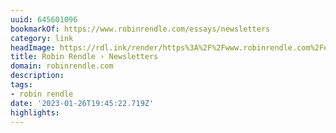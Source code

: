 ```yaml
---
uuid: 645601096
bookmarkOf: https://www.robinrendle.com/essays/newsletters
category: link
headImage: https://rdl.ink/render/https%3A%2F%2Fwww.robinrendle.com%2Fessays%2Fnewsletters
title: Robin Rendle › Newsletters
domain: robinrendle.com
description: 
tags:
- robin rendle
date: '2023-01-26T19:45:22.719Z'
highlights: 
---
```



